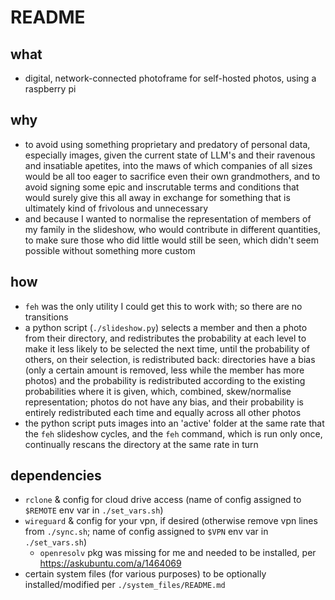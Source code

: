 # README
## what
- digital, network-connected photoframe for self-hosted photos, using a raspberry pi
## why
- to avoid using something proprietary and predatory of personal data, especially images, given the current state of LLM's and their ravenous and insatiable apetites, into the maws of which companies of all sizes would be all too eager to sacrifice even their own grandmothers, and to avoid signing some epic and inscrutable terms and conditions that would surely give this all away in exchange for something that is ultimately kind of frivolous and unnecessary
- and because I wanted to normalise the representation of members of my family in the slideshow, who would contribute in different quantities, to make sure those who did little would still be seen, which didn't seem possible without something more custom
## how
- `feh` was the only utility I could get this to work with; so there are no transitions
- a python script (`./slideshow.py`) selects a member and then a photo from their directory, and redistributes the probability at each level to make it less likely to be selected the next time, until the probability of others, on their selection, is redistributed back: directories have a bias (only a certain amount is removed, less while the member has more photos) and the probability is redistributed according to the existing probabilities where it is given, which, combined, skew/normalise representation; photos do not have any bias, and their probability is entirely redistributed each time and equally across all other photos
- the python script puts images into an 'active' folder at the same rate that the `feh` slideshow cycles, and the `feh` command, which is run only once, continually rescans the directory at the same rate in turn
## dependencies
- `rclone` & config for cloud drive access (name of config assigned to `$REMOTE` env var in `./set_vars.sh`)
- `wireguard` & config for your vpn, if desired (otherwise remove vpn lines from `./sync.sh`; name of config assigned to `$VPN` env var in `./set_vars.sh`)
    - `openresolv` pkg was missing for me and needed to be installed, per https://askubuntu.com/a/1464069
- certain system files (for various purposes) to be optionally installed/modified per `./system_files/README.md`

